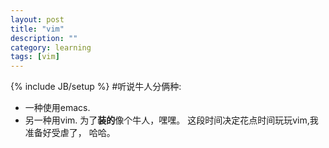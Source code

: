 ```yaml
---
layout: post
title: "vim"
description: ""
category: learning
tags: [vim]
---
```

{% include JB/setup %}
#听说牛人分俩种:
* 一种使用emacs.
* 另一种用vim.
为了**装的**像个牛人，嘿嘿。
这段时间决定花点时间玩玩vim,我准备好受虐了， 哈哈。
